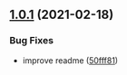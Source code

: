 ## [1.0.1](https://github.com/valverdealbo/not-found-middleware/compare/v1.0.0...v1.0.1) (2021-02-18)


### Bug Fixes

* improve readme ([50fff81](https://github.com/valverdealbo/not-found-middleware/commit/50fff816d493ab858169fa66d05cfeff16c781ce))
